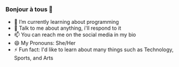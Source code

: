 ### Bonjour à tous 👋

<!--
**nabillazachra/nabillazachra** is a ✨ _special_ ✨ repository because its `README.md` (this file) appears on your GitHub profile.

Here are some ideas to get you started:

- 🔭 I’m currently working on ...
- 👯 I’m looking to collaborate on ...
- 🤔 I’m looking for help with ...
-->

- 🌱 I’m currently learning about programming
- 💬 Talk to me about anything, i'll respond to it
- 📫 You can reach me on the social media in my bio
- 😄 My Pronouns: She/Her
- ⚡ Fun fact: I'd like to learn about many things such as Technology, Sports, and Arts
